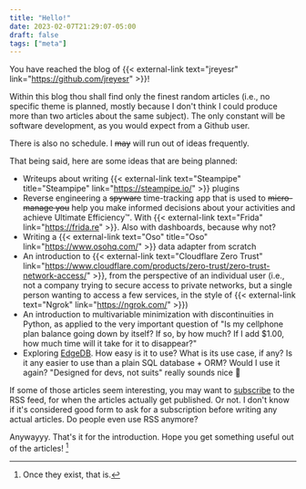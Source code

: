 ```yaml
---
title: "Hello!"
date: 2023-02-07T21:29:07-05:00
draft: false
tags: ["meta"]
---
```


You have reached the blog of {{< external-link text="jreyesr" link="https://github.com/jreyesr" >}}!

Within this blog thou shall find only the finest random articles (i.e., no specific theme is planned, mostly because I don't think I could produce more than two articles about the same subject). The only constant will be software development, as you would expect from a Github user.

<!--more-->

There is also no schedule. I ~~may~~ will run out of ideas frequently.

That being said, here are some ideas that are being planned:

* Writeups about writing {{< external-link text="Steampipe" title="Steampipe" link="https://steampipe.io/" >}} plugins
* Reverse engineering a ~~spyware~~ time-tracking app that is used to ~~micro-manage you~~ help you make informed decisions about your activities and achieve Ultimate Efficiency&trade;. With {{< external-link text="Frida" link="https://frida.re" >}}. Also with dashboards, because why not? 
* Writing a {{< external-link text="Oso" title="Oso" link="https://www.osohq.com/" >}} data adapter from scratch
* An introduction to {{< external-link text="Cloudflare Zero Trust" link="https://www.cloudflare.com/products/zero-trust/zero-trust-network-access/" >}}, from the perspective of an individual user (i.e., not a company trying to secure access to private networks, but a single person wanting to access a few services, in the style of {{< external-link text="Ngrok" link="https://ngrok.com/" >}})
* An introduction to multivariable minimization with discontinuities in Python, as applied to the very important question of "Is my cellphone plan balance going down by itself? If so, by how much? If I add $1.00, how much time will it take for it to disappear?"
* Exploring [EdgeDB](https://www.edgedb.com/). How easy is it to use? What is its use case, if any? Is it any easier to use than a plain SQL database + ORM? Would I use it again? "Designed for devs, not suits" really sounds nice 🙂

If some of those articles seem interesting, you may want to [subscribe](/index.xml) to the RSS feed, for when the articles actually get published. Or not. I don't know if it's considered good form to ask for a subscription before writing any actual articles. Do people even use RSS anymore?

Anywayyy. That's it for the introduction. Hope you get something useful out of the articles! [^1]

[^1]: Once they exist, that is.
